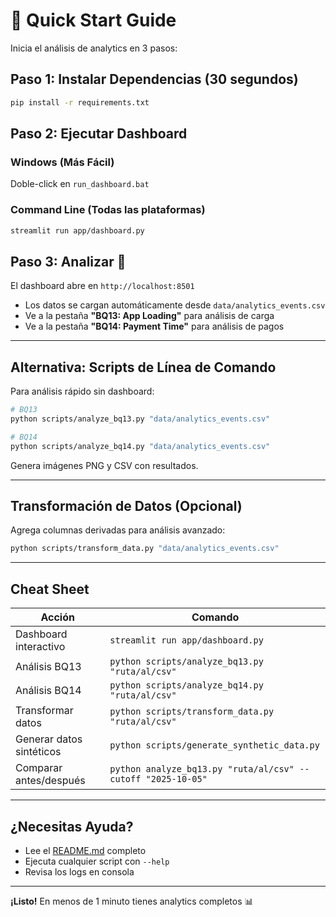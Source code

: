 # 🚀 Quick Start Guide

Inicia el análisis de analytics en 3 pasos:

## Paso 1: Instalar Dependencias (30 segundos)

```bash
pip install -r requirements.txt
```

## Paso 2: Ejecutar Dashboard

### Windows (Más Fácil)
Doble-click en `run_dashboard.bat`

### Command Line (Todas las plataformas)
```bash
streamlit run app/dashboard.py
```

## Paso 3: Analizar 🎉

El dashboard abre en `http://localhost:8501`

- Los datos se cargan automáticamente desde `data/analytics_events.csv`
- Ve a la pestaña **"BQ13: App Loading"** para análisis de carga
- Ve a la pestaña **"BQ14: Payment Time"** para análisis de pagos

---

## Alternativa: Scripts de Línea de Comando

Para análisis rápido sin dashboard:

```bash
# BQ13
python scripts/analyze_bq13.py "data/analytics_events.csv"

# BQ14
python scripts/analyze_bq14.py "data/analytics_events.csv"
```

Genera imágenes PNG y CSV con resultados.

---

## Transformación de Datos (Opcional)

Agrega columnas derivadas para análisis avanzado:

```bash
python scripts/transform_data.py "data/analytics_events.csv"
```

---

## Cheat Sheet

| Acción | Comando |
|--------|---------|
| Dashboard interactivo | `streamlit run app/dashboard.py` |
| Análisis BQ13 | `python scripts/analyze_bq13.py "ruta/al/csv"` |
| Análisis BQ14 | `python scripts/analyze_bq14.py "ruta/al/csv"` |
| Transformar datos | `python scripts/transform_data.py "ruta/al/csv"` |
| Generar datos sintéticos | `python scripts/generate_synthetic_data.py` |
| Comparar antes/después | `python analyze_bq13.py "ruta/al/csv" --cutoff "2025-10-05"` |

---

## ¿Necesitas Ayuda?

- Lee el [README.md](README.md) completo
- Ejecuta cualquier script con `--help`
- Revisa los logs en consola

---

**¡Listo!** En menos de 1 minuto tienes analytics completos 📊

